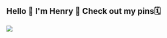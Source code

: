 ## Hello 👋 I'm Henry 👦 Check out my pins🗓️
![](https://github-readme-stats.vercel.app/api/wakatime?username=hinryd&layout=compact&theme=merko&custom_title=🕒+Weekly+stats)
